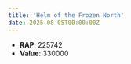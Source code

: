 ```yaml
---
title: 'Helm of the Frozen North'
date: 2025-08-05T00:00:00Z
---
```

- **RAP**: 225742
- **Value**: 330000
